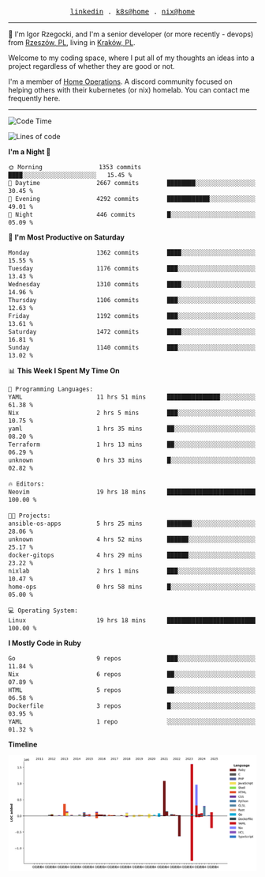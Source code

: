 <p align="center">
  <samp>
    <a href="https://www.linkedin.com/in/ajgon">linkedin</a> .
    <a href="https://github.com/deedee-ops/k8s-gitops">k8s@home</a> .
    <a href="https://github.com/deedee-ops/nixlab">nix@home</a>
  </samp>
</p>

----------------------------------------------------------------

:wave: I'm Igor Rzegocki, and I'm a senior developer (or more recently - devops) from [Rzeszów, PL](https://en.wikipedia.org/wiki/Rzesz%C3%B3w), living in [Kraków, PL](https://en.wikipedia.org/wiki/Krak%C3%B3w).

Welcome to my coding space, where I put all of my thoughts an ideas into a project regardless of whether they are good or not.

I'm a member of [Home Operations](https://discord.gg/home-operations). A discord community focused on helping others with their kubernetes (or nix) homelab. You can contact me frequently here.

----------------------------------------------------------------

<!--START_SECTION:waka-->
![Code Time](http://img.shields.io/badge/Code%20Time-586%20hrs%203%20mins-blue)

![Lines of code](https://img.shields.io/badge/From%20Hello%20World%20I%27ve%20Written-6.0%20million%20lines%20of%20code-blue)

**I'm a Night 🦉** 

```text
🌞 Morning                1353 commits        ████░░░░░░░░░░░░░░░░░░░░░   15.45 % 
🌆 Daytime                2667 commits        ████████░░░░░░░░░░░░░░░░░   30.45 % 
🌃 Evening                4292 commits        ████████████░░░░░░░░░░░░░   49.01 % 
🌙 Night                  446 commits         █░░░░░░░░░░░░░░░░░░░░░░░░   05.09 % 
```
📅 **I'm Most Productive on Saturday** 

```text
Monday                   1362 commits        ████░░░░░░░░░░░░░░░░░░░░░   15.55 % 
Tuesday                  1176 commits        ███░░░░░░░░░░░░░░░░░░░░░░   13.43 % 
Wednesday                1310 commits        ████░░░░░░░░░░░░░░░░░░░░░   14.96 % 
Thursday                 1106 commits        ███░░░░░░░░░░░░░░░░░░░░░░   12.63 % 
Friday                   1192 commits        ███░░░░░░░░░░░░░░░░░░░░░░   13.61 % 
Saturday                 1472 commits        ████░░░░░░░░░░░░░░░░░░░░░   16.81 % 
Sunday                   1140 commits        ███░░░░░░░░░░░░░░░░░░░░░░   13.02 % 
```


📊 **This Week I Spent My Time On** 

```text
💬 Programming Languages: 
YAML                     11 hrs 51 mins      ███████████████░░░░░░░░░░   61.38 % 
Nix                      2 hrs 5 mins        ███░░░░░░░░░░░░░░░░░░░░░░   10.75 % 
yaml                     1 hrs 35 mins       ██░░░░░░░░░░░░░░░░░░░░░░░   08.20 % 
Terraform                1 hrs 13 mins       ██░░░░░░░░░░░░░░░░░░░░░░░   06.29 % 
unknown                  0 hrs 33 mins       █░░░░░░░░░░░░░░░░░░░░░░░░   02.82 % 

🔥 Editors: 
Neovim                   19 hrs 18 mins      █████████████████████████   100.00 % 

🐱‍💻 Projects: 
ansible-os-apps          5 hrs 25 mins       ███████░░░░░░░░░░░░░░░░░░   28.06 % 
unknown                  4 hrs 52 mins       ██████░░░░░░░░░░░░░░░░░░░   25.17 % 
docker-gitops            4 hrs 29 mins       ██████░░░░░░░░░░░░░░░░░░░   23.22 % 
nixlab                   2 hrs 1 mins        ███░░░░░░░░░░░░░░░░░░░░░░   10.47 % 
home-ops                 0 hrs 58 mins       █░░░░░░░░░░░░░░░░░░░░░░░░   05.00 % 

💻 Operating System: 
Linux                    19 hrs 18 mins      █████████████████████████   100.00 % 
```

**I Mostly Code in Ruby** 

```text
Go                       9 repos             ███░░░░░░░░░░░░░░░░░░░░░░   11.84 % 
Nix                      6 repos             ██░░░░░░░░░░░░░░░░░░░░░░░   07.89 % 
HTML                     5 repos             ██░░░░░░░░░░░░░░░░░░░░░░░   06.58 % 
Dockerfile               3 repos             █░░░░░░░░░░░░░░░░░░░░░░░░   03.95 % 
YAML                     1 repo              ░░░░░░░░░░░░░░░░░░░░░░░░░   01.32 % 
```



**Timeline**

![Lines of Code chart](https://raw.githubusercontent.com/ajgon/ajgon/master/assets/bar_graph.png)


<!--END_SECTION:waka-->
